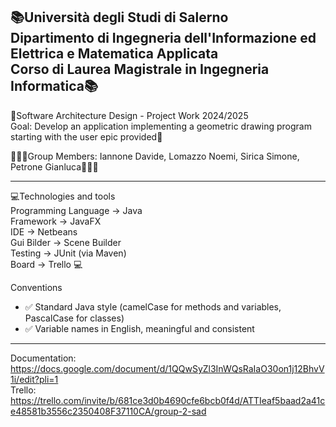 📚Università degli Studi di Salerno <br>
Dipartimento di Ingegneria dell'Informazione ed Elettrica e Matematica Applicata <br>
Corso di Laurea Magistrale in Ingegneria Informatica📚
----------------------------------------------------------------------------------------------------------

📙Software Architecture Design - Project Work 2024/2025  <br>
Goal: Develop an application implementing a geometric drawing program starting with the user epic provided📙 <br>

👨🏻‍💻Group Members: Iannone Davide, Lomazzo Noemi, Sirica Simone, Petrone Gianluca👨🏻‍💻

----------------------------------------------------------------------------------------------------------

💻Technologies and tools <br>
Programming Language -> Java <br>
Framework -> JavaFX <br>
IDE -> Netbeans <br>
Gui Bilder -> Scene Builder <br>
Testing -> JUnit (via Maven) <br>
Board -> Trello 💻<br>

Conventions <br>
- ✅ Standard Java style (camelCase for methods and variables, PascalCase for classes)
- ✅ Variable names in English, meaningful and consistent

----------------------------------------------------------------------------------------------------------

Documentation: https://docs.google.com/document/d/1QQwSyZl3InWQsRaIaO30on1j12BhvV1i/edit?pli=1 <br>
Trello: https://trello.com/invite/b/681ce3d0b4690cfe6bcb0f4d/ATTIeaf5baad2a41ce48581b3556c2350408F37110CA/group-2-sad <br>

